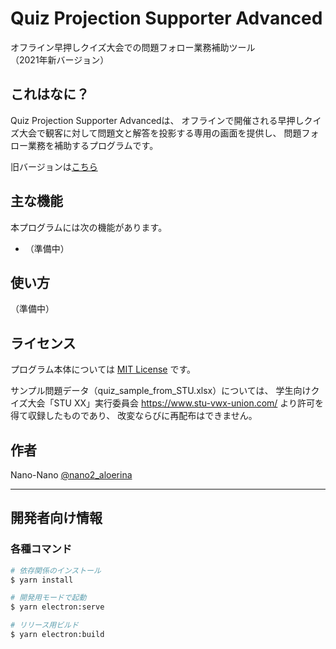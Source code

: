 # Quiz Projection Supporter Advanced

オフライン早押しクイズ大会での問題フォロー業務補助ツール  
（2021年新バージョン）

## これはなに？

Quiz Projection Supporter Advancedは、
オフラインで開催される早押しクイズ大会で観客に対して問題文と解答を投影する専用の画面を提供し、
問題フォロー業務を補助するプログラムです。

旧バージョンは[こちら](https://github.com/nano-nano/quiz_projection_supporter)

## 主な機能

本プログラムには次の機能があります。

 - （準備中）

## 使い方

（準備中）

## ライセンス

プログラム本体については [MIT License](https://github.com/tcnksm/tool/blob/master/LICENCE) です。

サンプル問題データ（quiz_sample_from_STU.xlsx）については、
学生向けクイズ大会「STU XX」実行委員会 https://www.stu-vwx-union.com/ より許可を得て収録したものであり、
改変ならびに再配布はできません。

## 作者

Nano-Nano
[@nano2_aloerina](https://twitter.com/nano2_aloerina)

---

## 開発者向け情報

### 各種コマンド

``` bash
# 依存関係のインストール
$ yarn install

# 開発用モードで起動
$ yarn electron:serve

# リリース用ビルド
$ yarn electron:build
```
